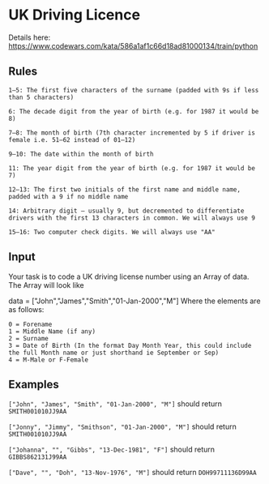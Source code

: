 # UK Driving Licence

Details here: https://www.codewars.com/kata/586a1af1c66d18ad81000134/train/python

## Rules
```
1–5: The first five characters of the surname (padded with 9s if less than 5 characters)

6: The decade digit from the year of birth (e.g. for 1987 it would be 8)

7–8: The month of birth (7th character incremented by 5 if driver is female i.e. 51–62 instead of 01–12)

9–10: The date within the month of birth

11: The year digit from the year of birth (e.g. for 1987 it would be 7)

12–13: The first two initials of the first name and middle name, padded with a 9 if no middle name

14: Arbitrary digit – usually 9, but decremented to differentiate drivers with the first 13 characters in common. We will always use 9

15–16: Two computer check digits. We will always use "AA"
```
## Input

Your task is to code a UK driving license number using an Array of data. The Array will look like

data = ["John","James","Smith","01-Jan-2000","M"]
Where the elements are as follows:

```
0 = Forename
1 = Middle Name (if any)
2 = Surname
3 = Date of Birth (In the format Day Month Year, this could include the full Month name or just shorthand ie September or Sep)
4 = M-Male or F-Female
```

## Examples
`["John", "James", "Smith", "01-Jan-2000", "M"]` should return `SMITH001010JJ9AA`

`["Jonny", "Jimmy", "Smithson", "01-Jan-2000", "M"]` should return `SMITH001010JJ9AA`
    
`["Johanna", "", "Gibbs", "13-Dec-1981", "F"]` should return `GIBBS862131J99AA`

`["Dave", "", "Doh", "13-Nov-1976", "M"]` should return `DOH99711136D99AA`